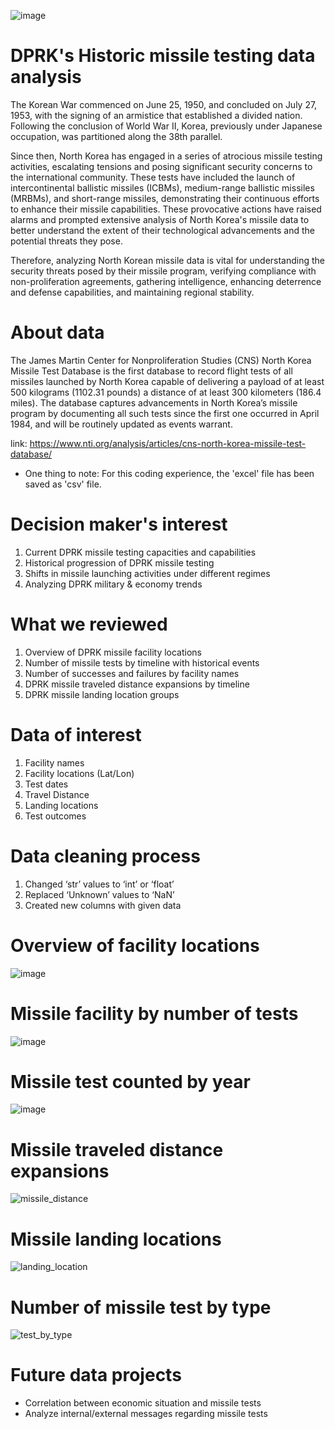 ![image](https://github.com/mesege1/dprk_missile_stats/assets/135185712/f8a6c5ae-143e-4efc-9e42-b5027af11c95)

# DPRK's Historic missile testing data analysis
The Korean War commenced on June 25, 1950, and concluded on July 27, 1953, with the signing of an armistice that established a divided nation. Following the conclusion of World War II, Korea, previously under Japanese occupation, was partitioned along the 38th parallel. 

Since then, North Korea has engaged in a series of atrocious missile testing activities, escalating tensions and posing significant security concerns to the international community. These tests have included the launch of intercontinental ballistic missiles (ICBMs), medium-range ballistic missiles (MRBMs), and short-range missiles, demonstrating their continuous efforts to enhance their missile capabilities. These provocative actions have raised alarms and prompted extensive analysis of North Korea's missile data to better understand the extent of their technological advancements and the potential threats they pose.

Therefore, analyzing North Korean missile data is vital for understanding the security threats posed by their missile program, verifying compliance with non-proliferation agreements, gathering intelligence, enhancing deterrence and defense capabilities, and maintaining regional stability.

# About data
The James Martin Center for Nonproliferation Studies (CNS) North Korea Missile Test Database is the first database to record flight tests of all missiles launched by North Korea capable of delivering a payload of at least 500 kilograms (1102.31 pounds) a distance of at least 300 kilometers (186.4 miles). The database captures advancements in North Korea’s missile program by documenting all such tests since the first one occurred in April 1984, and will be routinely updated as events warrant.

link: https://www.nti.org/analysis/articles/cns-north-korea-missile-test-database/

* One thing to note: For this coding experience, the 'excel' file has been saved as 'csv' file.

# Decision maker's interest
1. Current DPRK missile testing capacities and capabilities
2. Historical progression of DPRK missile testing
3. Shifts in missile launching activities under different regimes
4. Analyzing DPRK military & economy trends

# What we reviewed
1. Overview of DPRK missile facility locations 
2. Number of missile tests by timeline with historical events
3. Number of successes and failures by facility names
4. DPRK missile traveled distance expansions by timeline
5. DPRK missile landing location groups

# Data of interest
1. Facility names
2. Facility locations (Lat/Lon)
3. Test dates
4. Travel Distance
5. Landing locations
6. Test outcomes

# Data cleaning process
1. Changed ‘str’ values to ‘int’ or ‘float’
2. Replaced ‘Unknown’ values to ‘NaN’
3. Created new columns with given data

# Overview of facility locations
![image](https://github.com/mesege1/dprk_missile_stats/assets/135185712/1efb4a62-aa80-4392-8f86-cdb3340083c8)

# Missile facility by number of tests
![image](https://github.com/mesege1/dprk_missile_stats/assets/135185712/0bf8b1b9-de0b-4f84-a98c-2266b8a7c1b8)

# Missile test counted by year
![image](https://github.com/mesege1/dprk_missile_stats/assets/135185712/379f36fe-971b-462a-bce3-81f934e1139f)

# Missile traveled distance expansions
![missile_distance](https://github.com/mesege1/dprk_missile_stats/assets/135185712/3b36d56c-c7de-479d-9f83-916805dd1d20)

# Missile landing locations
![landing_location](https://github.com/mesege1/dprk_missile_stats/assets/135185712/5f4ece39-6521-4919-94a2-98b5b2ef95e2)

# Number of missile test by type
![test_by_type](https://github.com/mesege1/dprk_missile_stats/assets/135185712/bbc22965-9139-43a8-bf82-6a21de1813f2)

# Future data projects
* Correlation between economic situation and missile tests
* Analyze internal/external messages regarding missile tests
